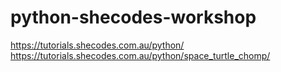 # python-shecodes-workshop

https://tutorials.shecodes.com.au/python/
https://tutorials.shecodes.com.au/python/space_turtle_chomp/
